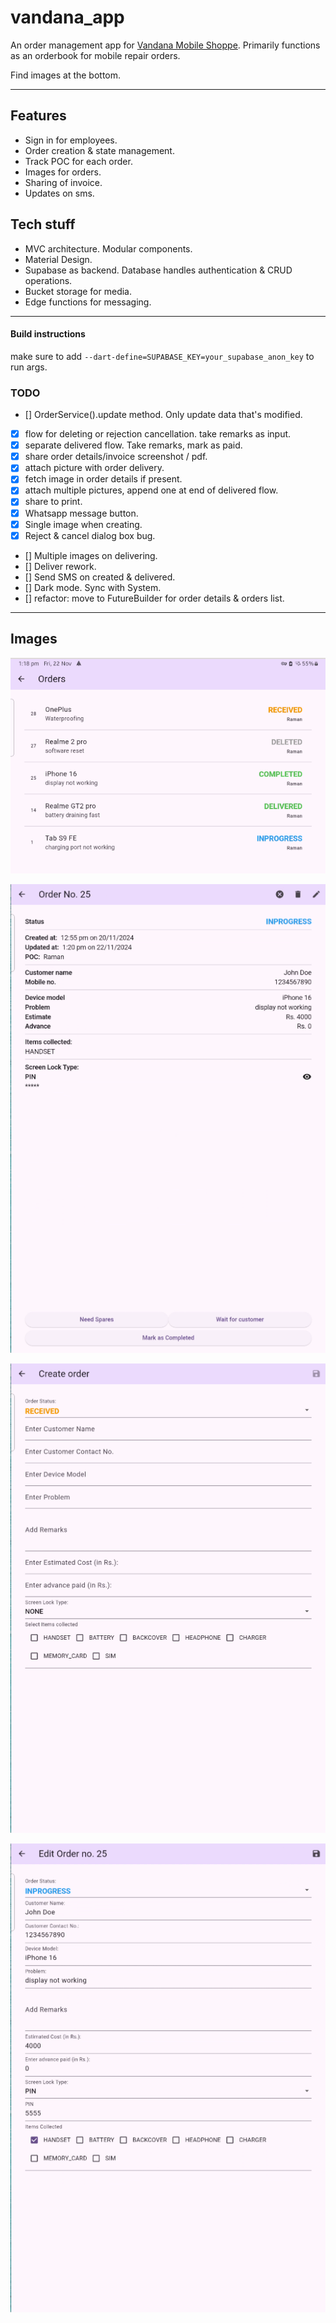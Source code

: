# vandana_app

An order management app for [Vandana Mobile Shoppe](https://maps.app.goo.gl/A6MA6BUwm922xjDN7).
Primarily functions as an orderbook for mobile repair orders.

Find images at the bottom.
___
## Features
- Sign in for employees.
- Order creation & state management.
- Track POC for each order.
- Images for orders.
- Sharing of invoice.
- Updates on sms.

## Tech stuff
- MVC architecture. Modular components.
- Material Design.
- Supabase as backend. Database handles authentication & CRUD operations.
- Bucket storage for media.
- Edge functions for messaging.
___
#### Build instructions

make sure to add `--dart-define=SUPABASE_KEY=your_supabase_anon_key` to run args.

### TODO
- [] OrderService().update method. Only update data that's modified.
- [x] flow for deleting or rejection cancellation. take remarks as input.
- [x] separate delivered flow. Take remarks, mark as paid.
- [x] share order details/invoice screenshot / pdf.
- [x] attach picture with order delivery.
- [x] fetch image in order details if present.
- [X] attach multiple pictures, append one at end of delivered flow.
- [x] share to print.
- [x] Whatsapp message button.
- [x] Single image when creating.
- [x] Reject & cancel dialog box bug.
- [] Multiple images on delivering.
- [] Deliver rework.
- [] Send SMS on created & delivered.
- [] Dark mode. Sync with System.
- [] refactor: move to FutureBuilder for order details & orders list.
___
## Images
![Orders](https://raw.githubusercontent.com/the-loudspeaker/vandana_app/refs/heads/main/showcase/orders.png)

![order details](https://raw.githubusercontent.com/the-loudspeaker/vandana_app/refs/heads/main/showcase/order_details.png)

![Create order](https://raw.githubusercontent.com/the-loudspeaker/vandana_app/refs/heads/main/showcase/create_order.png)

![Edit order](https://raw.githubusercontent.com/the-loudspeaker/vandana_app/refs/heads/main/showcase/edit_order.png)
